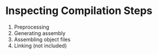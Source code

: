 # Inspecting Compilation Steps

1. Preprocessing
2. Generating assembly
3. Assembling object files
4. Linking (not included)

